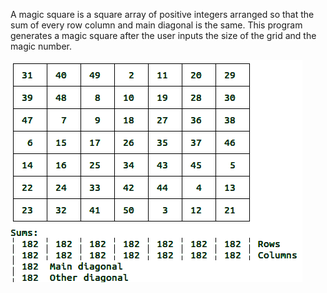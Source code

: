 A magic square is a square array of positive integers arranged so that the sum of every row column and main diagonal is the same. This program generates a magic square after the user inputs the size of the grid and the magic number.


![Screenshot](square2.png)
